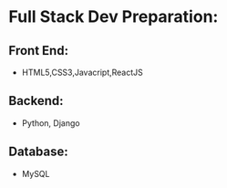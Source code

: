 # Full Stack Dev Preparation: 
## Front End: 
- HTML5,CSS3,Javacript,ReactJS 
## Backend: 
- Python, Django 
## Database: 
- MySQL
